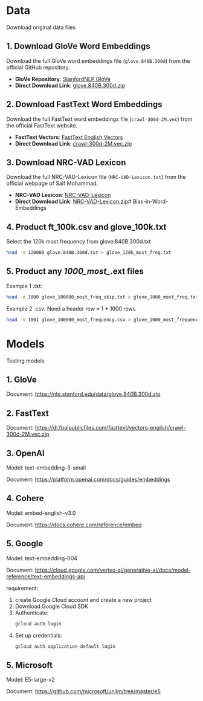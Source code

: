 # Data

Download original data files

## 1. Download GloVe Word Embeddings

Download the full GloVe word embeddings file (`glove.840B.300d`) from the official GitHub repository.

- **GloVe Repository**: [StanfordNLP GloVe](https://github.com/stanfordnlp/GloVe)
- **Direct Download Link**: [glove.840B.300d.zip](https://nlp.stanford.edu/data/glove.840B.300d.zip)

## 2. Download FastText Word Embeddings

Download the full FastText word embeddings file (`crawl-300d-2M.vec`) from the official FastText website.

- **FastText Vectors**: [FastText English Vectors](https://fasttext.cc/docs/en/english-vectors.html)
- **Direct Download Link**: [crawl-300d-2M.vec.zip](https://dl.fbaipublicfiles.com/fasttext/vectors-english/crawl-300d-2M.vec.zip)

## 3. Download NRC-VAD Lexicon

Download the full NRC-VAD-Lexicon file (`NRC-VAD-Lexicon.txt`) from the official webpage of Saif Mohammad.

- **NRC-VAD Lexicon**: [NRC-VAD-Lexicon](https://saifmohammad.com/WebPages/nrc-vad.html)
- **Direct Download Link**: [NRC-VAD-Lexicon.zip](https://saifmohammad.com/WebDocs/Lexicons/NRC-VAD-Lexicon.zip)# Bias-in-Word-Embeddings

## 4. Product ft_100k.csv and glove_100k.txt

Select the 120k most frequency from glove.840B.300d.txt
```bash
head -n 120000 glove.840B.300d.txt > glove_120k_most_freq.txt
```

## 5. Product any *1000_most_*.ext files
Example 1 .txt:
```bash
head -n 1000 glove_100000_most_freq_skip.txt > glove_1000_most_freq.txt
```

Example 2 .csv:
Need a header row = 1 + 1000 rows
```bash
head -n 1001 glove_100000_most_frequency.csv > glove_1000_most_frequency.csv
```

# Models
Testing models
## 1. GloVe
Document: https://nlp.stanford.edu/data/glove.840B.300d.zip

## 2. FastText
Document: https://dl.fbaipublicfiles.com/fasttext/vectors-english/crawl-300d-2M.vec.zip

## 3. OpenAI
Model: text-embedding-3-small

Document: https://platform.openai.com/docs/guides/embeddings

## 4. Cohere
Model: embed-english-v3.0

Document: https://docs.cohere.com/reference/embed

## 5. Google
Model: text-embedding-004

Document: https://cloud.google.com/vertex-ai/generative-ai/docs/model-reference/text-embeddings-api

requirement:
1. create Google Cloud account and create a new project
2. Download Google Cloud SDK
3. Authenticate: 
   ```bash
   gcloud auth login
   ```
4. Set up credentials: 
   ```bash
   gcloud auth application-default login
    ```

## 5. Microsoft
Model: E5-large-v2

Document: https://github.com/microsoft/unilm/tree/master/e5